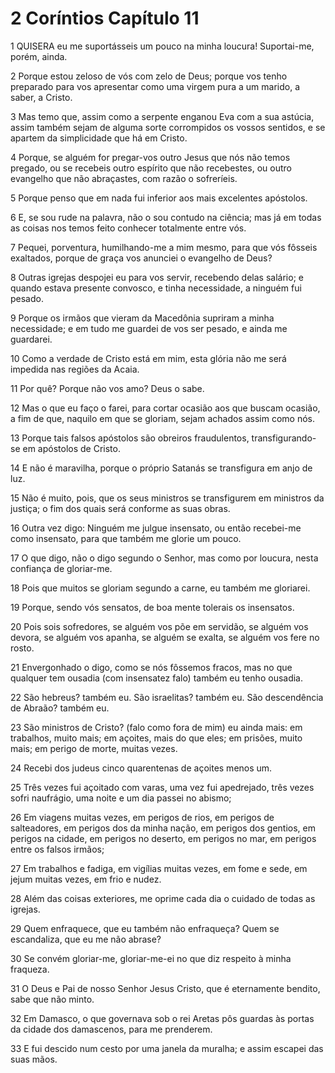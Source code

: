 # 2 Coríntios Capítulo 11

1	QUISERA eu me suportásseis um pouco na minha loucura! Suportai-me, porém, ainda.

2	Porque estou zeloso de vós com zelo de Deus; porque vos tenho preparado para vos apresentar como uma virgem pura a um marido, a saber, a Cristo.

3	Mas temo que, assim como a serpente enganou Eva com a sua astúcia, assim também sejam de alguma sorte corrompidos os vossos sentidos, e se apartem da simplicidade que há em Cristo.

4	Porque, se alguém for pregar-vos outro Jesus que nós não temos pregado, ou se recebeis outro espírito que não recebestes, ou outro evangelho que não abraçastes, com razão o sofreríeis.

5	Porque penso que em nada fui inferior aos mais excelentes apóstolos.

6	E, se sou rude na palavra, não o sou contudo na ciência; mas já em todas as coisas nos temos feito conhecer totalmente entre vós.

7	Pequei, porventura, humilhando-me a mim mesmo, para que vós fôsseis exaltados, porque de graça vos anunciei o evangelho de Deus?

8	Outras igrejas despojei eu para vos servir, recebendo delas salário; e quando estava presente convosco, e tinha necessidade, a ninguém fui pesado.

9	Porque os irmãos que vieram da Macedônia supriram a minha necessidade; e em tudo me guardei de vos ser pesado, e ainda me guardarei.

10	Como a verdade de Cristo está em mim, esta glória não me será impedida nas regiões da Acaia.

11	Por quê? Porque não vos amo? Deus o sabe.

12	Mas o que eu faço o farei, para cortar ocasião aos que buscam ocasião, a fim de que, naquilo em que se gloriam, sejam achados assim como nós.

13	Porque tais falsos apóstolos são obreiros fraudulentos, transfigurando-se em apóstolos de Cristo.

14	E não é maravilha, porque o próprio Satanás se transfigura em anjo de luz.

15	Não é muito, pois, que os seus ministros se transfigurem em ministros da justiça; o fim dos quais será conforme as suas obras.

16	Outra vez digo: Ninguém me julgue insensato, ou então recebei-me como insensato, para que também me glorie um pouco.

17	O que digo, não o digo segundo o Senhor, mas como por loucura, nesta confiança de gloriar-me.

18	Pois que muitos se gloriam segundo a carne, eu também me gloriarei.

19	Porque, sendo vós sensatos, de boa mente tolerais os insensatos.

20	Pois sois sofredores, se alguém vos põe em servidão, se alguém vos devora, se alguém vos apanha, se alguém se exalta, se alguém vos fere no rosto.

21	Envergonhado o digo, como se nós fôssemos fracos, mas no que qualquer tem ousadia (com insensatez falo) também eu tenho ousadia.

22	São hebreus? também eu. São israelitas? também eu. São descendência de Abraão? também eu.

23	São ministros de Cristo? (falo como fora de mim) eu ainda mais: em trabalhos, muito mais; em açoites, mais do que eles; em prisões, muito mais; em perigo de morte, muitas vezes.

24	Recebi dos judeus cinco quarentenas de açoites menos um.

25	Três vezes fui açoitado com varas, uma vez fui apedrejado, três vezes sofri naufrágio, uma noite e um dia passei no abismo;

26	Em viagens muitas vezes, em perigos de rios, em perigos de salteadores, em perigos dos da minha nação, em perigos dos gentios, em perigos na cidade, em perigos no deserto, em perigos no mar, em perigos entre os falsos irmãos;

27	Em trabalhos e fadiga, em vigílias muitas vezes, em fome e sede, em jejum muitas vezes, em frio e nudez.

28	Além das coisas exteriores, me oprime cada dia o cuidado de todas as igrejas.

29	Quem enfraquece, que eu também não enfraqueça? Quem se escandaliza, que eu me não abrase?

30	Se convém gloriar-me, gloriar-me-ei no que diz respeito à minha fraqueza.

31	O Deus e Pai de nosso Senhor Jesus Cristo, que é eternamente bendito, sabe que não minto.

32	Em Damasco, o que governava sob o rei Aretas pôs guardas às portas da cidade dos damascenos, para me prenderem.

33	E fui descido num cesto por uma janela da muralha; e assim escapei das suas mãos.

